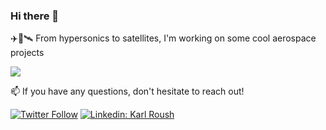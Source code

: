 ### Hi there 👋
✈️🚀🛰️ From hypersonics to satellites, I'm working on some cool aerospace projects

<img src="https://github-readme-stats.vercel.app/api?username=karlroush&&show_icons=true&theme=radical&bg_color=30,0d0d0d,191919&title_color=fff&text_color=fff&icon_color=79ff97">


📫 If you have any questions, don't hesitate to reach out!


[![Twitter Follow](https://img.shields.io/twitter/follow/Karl_Roush?label=Follow)](https://twitter.com/Karl_Roush)
[![Linkedin: Karl Roush](https://img.shields.io/badge/-Karl%20Roush-blue?style=flat-square&logo=Linkedin&logoColor=white&link=https://www.linkedin.com/in/karl-roush/)](https://www.linkedin.com/in/karl-roush/)
<!--![Profile views](https://gpvc.arturio.dev/karlroush)-->

<!--
**karlroush/karlroush** is a ✨ _special_ ✨ repository because its `README.md` (this file) appears on your GitHub profile.

Here are some ideas to get you started:

- 🔭 I’m currently working on ...
- 🌱 I’m currently learning ...
- 👯 I’m looking to collaborate on ...
- 🤔 I’m looking for help with ...
- 💬 Ask me about ...
- 📫 How to reach me: ...
- 😄 Pronouns: ...
- ⚡ Fun fact: ...
-->
